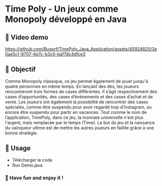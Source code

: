 # Time Poly - Un jeux comme Monopoly développé en Java

## 👀 Video demo

https://github.com/Bugorf/TimePoly_Java_Application/assets/45924820/3a0ae5c1-8707-4e7c-b3c0-baf7dc4dfce3


## 🎯 Objectif 
Comme Monopoly classique, ce jeu permet également de jouer jusqu'à quatre personnes en même temps. En lançant des dés, les joueurs rencontreront trois formes de cases différentes. Il s’agit respectivement des cases d’opportunités, des cases d’événements et des cases d’achat et de vente. Les joueurs ont également la possibilité de rencontrer des cases spéciales, comme être suspendu pour avoir regardé trop d'Instagram, ou encore être suspendu pour partir en vacances. Tout comme le nom de l’application, TimePoly, dans ce jeu, la monnaie universelle n'est plus l'argent, mais remplacée par le temps (Time). Le but du jeu et la naissance du vainqueur ultime est de mettre les autres joueurs en faillite grâce à une bonne stratégie.

## 🧐 Usage

- Télécharger le code
- Run Demo.java

### 🤪 Have fun and enjoy it !
